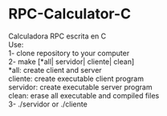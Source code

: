 # RPC-Calculator-C
Calculadora RPC escrita en C  
Use:   
1- clone repository to your computer  
2- make [*all| servidor| cliente| clean]  
*all: create client and server  
cliente: create executable client program  
servidor: create executable server program   
clean: erase all executable and compiled files  
3- ./servidor or ./cliente  
